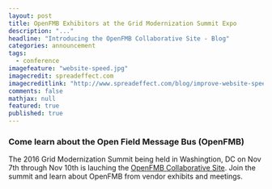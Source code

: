 ```yaml
---
layout: post
title: OpenFMB Exhibitors at the Grid Modernization Summit Expo
description: "..."
headline: "Introducing the OpenFMB Collaborative Site - Blog"
categories: announcement
tags:
  - conference
imagefeature: "website-speed.jpg"
imagecredit: spreadeffect.com
imagecreditlink: "http://www.spreadeffect.com/blog/improve-website-speed/"
comments: false
mathjax: null
featured: true
published: true
---
```


### Come learn about the Open Field Message Bus (OpenFMB)

The 2016 Grid Modernization Summit being held in Washingtion, DC on Nov 7th through Nov 10th is lauching the [OpenFMB Collaborative Site](https://openfmb.github.io).  Join the summit and learn about OpenFMB from vendor exhibits and meetings.   
